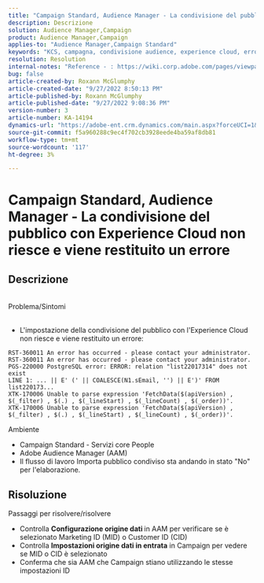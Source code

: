 ```yaml
---
title: "Campaign Standard, Audience Manager - La condivisione del pubblico con l’Experience Cloud non riesce con l’errore"
description: Descrizione
solution: Audience Manager,Campaign
product: Audience Manager,Campaign
applies-to: "Audience Manager,Campaign Standard"
keywords: "KCS, campagna, condivisione audience, experience cloud, errore, AAM"
resolution: Resolution
internal-notes: "Reference - : https://wiki.corp.adobe.com/pages/viewpage.action?pageId=1061261145#space-menu-link-content  Resolved in - https://jira.corp.adobe.com/browse/CAMP-34744"
bug: false
article-created-by: Roxann McGlumphy
article-created-date: "9/27/2022 8:50:13 PM"
article-published-by: Roxann McGlumphy
article-published-date: "9/27/2022 9:08:36 PM"
version-number: 3
article-number: KA-14194
dynamics-url: "https://adobe-ent.crm.dynamics.com/main.aspx?forceUCI=1&pagetype=entityrecord&etn=knowledgearticle&id=58bd61fb-a53e-ed11-9db1-00224808613b"
source-git-commit: f5a960288c9ec4f702cb3928eede4ba59af8db81
workflow-type: tm+mt
source-wordcount: '117'
ht-degree: 3%

---
```


# Campaign Standard, Audience Manager - La condivisione del pubblico con Experience Cloud non riesce e viene restituito un errore

## Descrizione

<br>Problema/Sintomi<br><br>
- L&#39;impostazione della condivisione del pubblico con l&#39;Experience Cloud non riesce e viene restituito un errore:



```
RST-360011 An error has occurred - please contact your administrator.
RST-360011 An error has occurred - please contact your administrator.
PGS-220000 PostgreSQL error: ERROR: relation "list22017314" does not exist
LINE 1: ... || E' (' || COALESCE(N1.sEmail, '') || E')' FROM list220173...
XTK-170006 Unable to parse expression 'FetchData($(apiVersion) , $(_filter) , $(.) , $(_lineStart) , $(_lineCount) , $(_order))'.
XTK-170006 Unable to parse expression 'FetchData($(apiVersion) , $(_filter) , $(.) , $(_lineStart) , $(_lineCount) , $(_order))'.
```



Ambiente
- Campaign Standard - Servizi core People
- Adobe Audience Manager (AAM)
- Il flusso di lavoro Importa pubblico condiviso sta andando in stato &quot;No&quot; per l&#39;elaborazione.









## Risoluzione

Passaggi per risolvere/risolvere
- Controlla <b>Configurazione origine dati </b>in AAM per verificare se è selezionato Marketing ID (MID) o Customer ID (CID)
- Controlla <b>Impostazioni origine dati in entrata</b> in Campaign per vedere se MID o CID è selezionato
- Conferma che sia AAM che Campaign stiano utilizzando le stesse impostazioni ID











